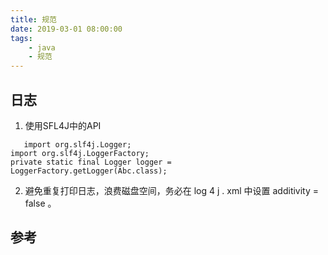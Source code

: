 ```yaml
---
title: 规范
date: 2019-03-01 08:00:00 
tags: 
    - java
    - 规范
---
```

## 日志
1. 使用SFL4J中的API
```
   import org.slf4j.Logger;
import org.slf4j.LoggerFactory;
private static final Logger logger = LoggerFactory.getLogger(Abc.class);
``` 

2. 避免重复打印日志，浪费磁盘空间，务必在 log 4 j . xml 中设置 additivity = false 。

## 参考

